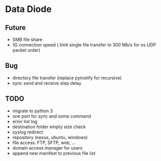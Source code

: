 # Data Diode

## Future

* SMB file share
* 1G connection speed ( limit single file transfer to 300 Mb/s for os UDP packet order)

## Bug

* directory file transfer (replace pyinotify for recursive)
* sync send and receive step delay

## TODO

* migrate to python 3
* one port for sync and some command
* error list log
* destination folder empty size check
* syslog redirect
* repository (nexus, ubuntu, windows)
* file access: FTP, SFTP, web, ...
* domain access manager for users
* append new manifest to previous file list